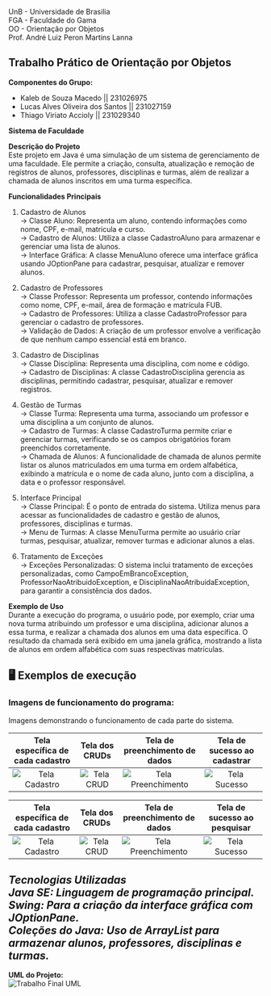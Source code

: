 UnB - Universidade de Brasilia <br>
FGA - Faculdade do Gama <br>
OO - Orientação por Objetos <br>
Prof. André Luiz Peron Martins Lanna <br>

Trabalho Prático de Orientação por Objetos
---------------------------------------------------------------------------------------------------------------------------------------------------------------------------------------------------------------------
**Componentes do Grupo:**
- Kaleb de Souza Macedo || 231026975
- Lucas Alves Oliveira dos Santos || 231027159
- Thiago Viriato Accioly || 231029340

**Sistema de Faculdade** <br>

**Descrição do Projeto** <br>
Este projeto em Java é uma simulação de um sistema de gerenciamento de uma faculdade. Ele permite a criação, consulta, atualização e remoção de registros de alunos, professores, disciplinas e turmas, além de realizar a chamada de alunos inscritos em uma turma específica. 

**Funcionalidades Principais**
1. Cadastro de Alunos <br>
-> Classe Aluno: Representa um aluno, contendo informações como nome, CPF, e-mail, matrícula e curso. <br>
-> Cadastro de Alunos: Utiliza a classe CadastroAluno para armazenar e gerenciar uma lista de alunos. <br>
-> Interface Gráfica: A classe MenuAluno oferece uma interface gráfica usando JOptionPane para cadastrar, pesquisar, atualizar e remover alunos. <br>
   
2. Cadastro de Professores <br>
-> Classe Professor: Representa um professor, contendo informações como nome, CPF, e-mail, área de formação e matrícula FUB. <br>
-> Cadastro de Professores: Utiliza a classe CadastroProfessor para gerenciar o cadastro de professores. <br>
-> Validação de Dados: A criação de um professor envolve a verificação de que nenhum campo essencial está em branco. <br>
   
3. Cadastro de Disciplinas <br>
-> Classe Disciplina: Representa uma disciplina, com nome e código. <br>
-> Cadastro de Disciplinas: A classe CadastroDisciplina gerencia as disciplinas, permitindo cadastrar, pesquisar, atualizar e remover registros. <br>
   
4. Gestão de Turmas <br>
-> Classe Turma: Representa uma turma, associando um professor e uma disciplina a um conjunto de alunos. <br>
-> Cadastro de Turmas: A classe CadastroTurma permite criar e gerenciar turmas, verificando se os campos obrigatórios foram preenchidos corretamente. <br>
-> Chamada de Alunos: A funcionalidade de chamada de alunos permite listar os alunos matriculados em uma turma em ordem alfabética, exibindo a matrícula e o nome de cada aluno, junto com a disciplina, a data e o professor responsável. <br>
   
5. Interface Principal <br>
-> Classe Principal: É o ponto de entrada do sistema. Utiliza menus para acessar as funcionalidades de cadastro e gestão de alunos, professores, disciplinas e turmas. <br>
-> Menu de Turmas: A classe MenuTurma permite ao usuário criar turmas, pesquisar, atualizar, remover turmas e adicionar alunos a elas. <br>
   
6. Tratamento de Exceções <br>
-> Exceções Personalizadas: O sistema inclui tratamento de exceções personalizadas, como CampoEmBrancoException, ProfessorNaoAtribuidoException, e DisciplinaNaoAtribuidaException, para garantir a consistência dos dados. <br>
   
**Exemplo de Uso** <br>
Durante a execução do programa, o usuário pode, por exemplo, criar uma nova turma atribuindo um professor e uma disciplina, adicionar alunos a essa turma, e realizar a chamada dos alunos em uma data específica. O resultado da chamada será exibido em uma janela gráfica, mostrando a lista de alunos em ordem alfabética com suas respectivas matrículas. <br>

## 🖥️ Exemplos de execução

### Imagens de funcionamento do programa:
Imagens demonstrando o funcionamento de cada parte do sistema.

| Tela específica de cada cadastro | Tela dos CRUDs | Tela de preenchimento de dados | Tela de sucesso ao cadastrar |
| :-----------------------------: | :------------: | :----------------------------: | :--------------------------: |
| ![Tela Cadastro](caminho-para-imagem1.png) | ![Tela CRUD](caminho-para-imagem2.png) | ![Tela Preenchimento](caminho-para-imagem3.png) | ![Tela Sucesso](caminho-para-imagem4.png) |

| Tela específica de cada cadastro | Tela dos CRUDs | Tela de preenchimento de dados | Tela de sucesso ao pesquisar |
| :-----------------------------: | :------------: | :----------------------------: | :--------------------------: |
| ![Tela Cadastro](caminho-para-imagem5.png) | ![Tela CRUD](caminho-para-imagem6.png) | ![Tela Preenchimento](caminho-para-imagem7.png) | ![Tela Sucesso](caminho-para-imagem8.png) |

***Tecnologias Utilizadas <br>
Java SE: Linguagem de programação principal. <br>
Swing: Para a criação da interface gráfica com JOptionPane. <br>
Coleções do Java: Uso de ArrayList para armazenar alunos, professores, disciplinas e turmas.*** <br>
---------------------------------------------------------------------------------------------------------------------------------------------------------------------------------------------------------------------
**UML do Projeto:** <br>
![Trabalho Final UML](https://github.com/user-attachments/assets/65ab2481-f1bf-4547-b8f7-e938afb156c4)
